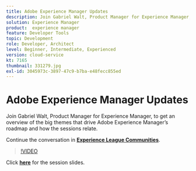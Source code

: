 ```yaml
---
title: Adobe Experience Manager Updates
description: Join Gabriel Walt, Product Manager for Experience Manager, to get an overview of the big themes that drive Adobe Experience Manager’s roadmap and how the sessions relate. This session was delivered as part of Adobe Developers Live Content event.
solution: Experience Manager
product:  experience manager
feature: Developer Tools
topic: Development
role: Developer, Architect
level: Beginner, Intermediate, Experienced
version: cloud-service
kt: 7165
thumbnail: 331279.jpg
exl-id: 3045973c-3897-47c9-b7ba-e48fecc855ed
---
```

# Adobe Experience Manager Updates

Join Gabriel Walt, Product Manager for Experience Manager, to get an overview of the big themes that drive Adobe Experience Manager’s roadmap and how the sessions relate.

Continue the conversation in **[Experience League Communities](http://adobe.ly/36Yd3v6)**.

>[!VIDEO](https://video.tv.adobe.com/v/331279/?quality=12&learn=on&hidetitle=true)

Click **[here](/help/events/assets/experience-manager-updates.pdf)** for the session slides.
